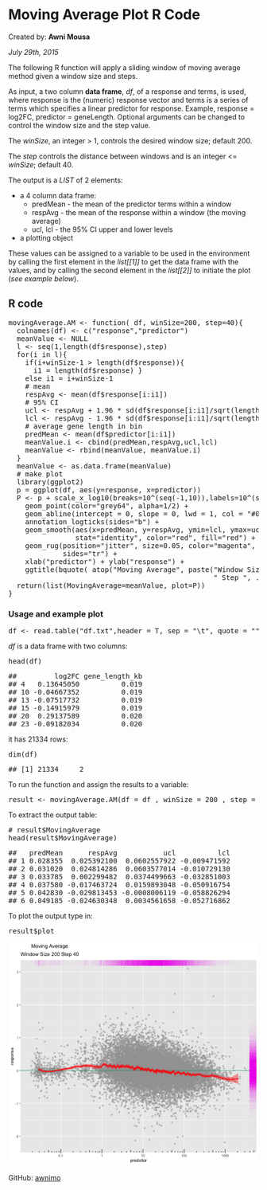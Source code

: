 
<html>

<head>
<title>Moving Average Plot</title>
<h1>Moving Average Plot R Code</h2>
<p>Created by: <b>Awni Mousa</b><p>
<p><i>July 29th, 2015</i></p>
</head>

<body>

<p>The following R function will apply a sliding window of moving average method given a window size and steps.</p>
<p>As input, a two column <b>data frame</b>, <i>df</i>, of a response and terms, is used, where response is the (numeric) response vector and terms is a series of terms which specifies a linear predictor for response. Example, response = log2FC, predictor = geneLength. Optional arguments can be changed to control the window size and the step value.
<p>The <i>winSize</i>, an integer > 1, controls the desired window size; default 200.</p>
<p>The <i>step</i> controls the distance between windows and is an integer <= <i>winSize</i>; default 40.</p>
<p>The output is a <i>LIST</i> of 2 elements:
<ul>
<li>a 4 column data frame:
<ul style="list-style-type:circle">
<li>predMean - the mean of the predictor terms within a window</li>
<li>respAvg - the mean of the response within a window (the moving average)</li>
<li>ucl, lcl - the 95% CI upper and lower levels</li></ul>
<li>a plotting object</li></ul>
<p>These values can be assigned to a variable to be used in the environment by calling the first element in the <i>list[[1]]</i> to get the data frame with the values, and by calling the second element in the <i>list[[2]]</i> to initiate the plot (<i>see example below</i>).</p>

<h2>R code</h2>

<div class="chunk" id="unnamed-chunk-1"><div class="rcode"><div class="source"><pre class="knitr r"><span class="hl std">movingAverage.AM</span> <span class="hl kwb">&lt;-</span> <span class="hl kwa">function</span><span class="hl std">(</span> <span class="hl kwc">df</span><span class="hl std">,</span> <span class="hl kwc">winSize</span><span class="hl std">=</span><span class="hl num">200</span><span class="hl std">,</span> <span class="hl kwc">step</span><span class="hl std">=</span><span class="hl num">40</span><span class="hl std">){</span>
  <span class="hl kwd">colnames</span><span class="hl std">(df)</span> <span class="hl kwb">&lt;-</span> <span class="hl kwd">c</span><span class="hl std">(</span><span class="hl str">&quot;response&quot;</span><span class="hl std">,</span><span class="hl str">&quot;predictor&quot;</span><span class="hl std">)</span>
  <span class="hl std">meanValue</span> <span class="hl kwb">&lt;-</span> <span class="hl kwa">NULL</span>
  <span class="hl std">l</span> <span class="hl kwb">&lt;-</span> <span class="hl kwd">seq</span><span class="hl std">(</span><span class="hl num">1</span><span class="hl std">,</span><span class="hl kwd">length</span><span class="hl std">(df</span><span class="hl opt">$</span><span class="hl std">response),step)</span>
  <span class="hl kwa">for</span><span class="hl std">(i</span> <span class="hl kwa">in</span> <span class="hl std">l){</span>
    <span class="hl kwa">if</span><span class="hl std">(i</span><span class="hl opt">+</span><span class="hl std">winSize</span><span class="hl opt">-</span><span class="hl num">1</span> <span class="hl opt">&gt;</span> <span class="hl kwd">length</span><span class="hl std">(df</span><span class="hl opt">$</span><span class="hl std">response)){</span>
      <span class="hl std">i1</span> <span class="hl kwb">=</span> <span class="hl kwd">length</span><span class="hl std">(df</span><span class="hl opt">$</span><span class="hl std">response) }</span>
    <span class="hl kwa">else</span> <span class="hl std">i1</span> <span class="hl kwb">=</span> <span class="hl std">i</span><span class="hl opt">+</span><span class="hl std">winSize</span><span class="hl opt">-</span><span class="hl num">1</span>
    <span class="hl com"># mean</span>
    <span class="hl std">respAvg</span> <span class="hl kwb">&lt;-</span> <span class="hl kwd">mean</span><span class="hl std">(df</span><span class="hl opt">$</span><span class="hl std">response[i</span><span class="hl opt">:</span><span class="hl std">i1])</span>
    <span class="hl com"># 95% CI</span>
    <span class="hl std">ucl</span> <span class="hl kwb">&lt;-</span> <span class="hl std">respAvg</span> <span class="hl opt">+</span> <span class="hl num">1.96</span> <span class="hl opt">*</span> <span class="hl kwd">sd</span><span class="hl std">(df</span><span class="hl opt">$</span><span class="hl std">response[i</span><span class="hl opt">:</span><span class="hl std">i1]</span><span class="hl opt">/</span><span class="hl kwd">sqrt</span><span class="hl std">(</span><span class="hl kwd">length</span><span class="hl std">(df</span><span class="hl opt">$</span><span class="hl std">response[i</span><span class="hl opt">:</span><span class="hl std">i1])))</span>
    <span class="hl std">lcl</span> <span class="hl kwb">&lt;-</span> <span class="hl std">respAvg</span> <span class="hl opt">-</span> <span class="hl num">1.96</span> <span class="hl opt">*</span> <span class="hl kwd">sd</span><span class="hl std">(df</span><span class="hl opt">$</span><span class="hl std">response[i</span><span class="hl opt">:</span><span class="hl std">i1]</span><span class="hl opt">/</span><span class="hl kwd">sqrt</span><span class="hl std">(</span><span class="hl kwd">length</span><span class="hl std">(df</span><span class="hl opt">$</span><span class="hl std">response[i</span><span class="hl opt">:</span><span class="hl std">i1])))</span>
    <span class="hl com"># average gene length in bin</span>
    <span class="hl std">predMean</span> <span class="hl kwb">&lt;-</span> <span class="hl kwd">mean</span><span class="hl std">(df</span><span class="hl opt">$</span><span class="hl std">predictor[i</span><span class="hl opt">:</span><span class="hl std">i1])</span>
    <span class="hl std">meanValue.i</span> <span class="hl kwb">&lt;-</span> <span class="hl kwd">cbind</span><span class="hl std">(predMean,respAvg,ucl,lcl)</span>
    <span class="hl std">meanValue</span> <span class="hl kwb">&lt;-</span> <span class="hl kwd">rbind</span><span class="hl std">(meanValue, meanValue.i)</span>
  <span class="hl std">}</span>
  <span class="hl std">meanValue</span> <span class="hl kwb">&lt;-</span> <span class="hl kwd">as.data.frame</span><span class="hl std">(meanValue)</span>
  <span class="hl com"># make plot</span>
  <span class="hl kwd">library</span><span class="hl std">(ggplot2)</span>
  <span class="hl std">p</span> <span class="hl kwb">=</span> <span class="hl kwd">ggplot</span><span class="hl std">(df,</span> <span class="hl kwd">aes</span><span class="hl std">(</span><span class="hl kwc">y</span><span class="hl std">=response,</span> <span class="hl kwc">x</span><span class="hl std">=predictor))</span>
  <span class="hl std">P</span> <span class="hl kwb">&lt;-</span> <span class="hl std">p</span> <span class="hl opt">+</span> <span class="hl kwd">scale_x_log10</span><span class="hl std">(</span><span class="hl kwc">breaks</span><span class="hl std">=</span><span class="hl num">10</span><span class="hl opt">^</span><span class="hl std">(</span><span class="hl kwd">seq</span><span class="hl std">(</span><span class="hl opt">-</span><span class="hl num">1</span><span class="hl std">,</span><span class="hl num">10</span><span class="hl std">)),</span><span class="hl kwc">labels</span><span class="hl std">=</span><span class="hl num">10</span><span class="hl opt">^</span><span class="hl std">(</span><span class="hl kwd">seq</span><span class="hl std">(</span><span class="hl opt">-</span><span class="hl num">1</span><span class="hl std">,</span><span class="hl num">10</span><span class="hl std">)))</span> <span class="hl opt">+</span>
    <span class="hl kwd">geom_point</span><span class="hl std">(</span><span class="hl kwc">color</span><span class="hl std">=</span><span class="hl str">&quot;grey64&quot;</span><span class="hl std">,</span> <span class="hl kwc">alpha</span><span class="hl std">=</span><span class="hl num">1</span><span class="hl opt">/</span><span class="hl num">2</span><span class="hl std">)</span> <span class="hl opt">+</span>
    <span class="hl kwd">geom_abline</span><span class="hl std">(</span><span class="hl kwc">intercept</span> <span class="hl std">=</span> <span class="hl num">0</span><span class="hl std">,</span> <span class="hl kwc">slope</span> <span class="hl std">=</span> <span class="hl num">0</span><span class="hl std">,</span> <span class="hl kwc">lwd</span> <span class="hl std">=</span> <span class="hl num">1</span><span class="hl std">,</span> <span class="hl kwc">col</span> <span class="hl std">=</span> <span class="hl str">&quot;#009E73&quot;</span><span class="hl std">,</span> <span class="hl kwc">alpha</span><span class="hl std">=</span><span class="hl num">1</span><span class="hl opt">/</span><span class="hl num">2</span><span class="hl std">)</span> <span class="hl opt">+</span>
    <span class="hl kwd">annotation_logticks</span><span class="hl std">(</span><span class="hl kwc">sides</span><span class="hl std">=</span><span class="hl str">&quot;b&quot;</span><span class="hl std">)</span> <span class="hl opt">+</span>
    <span class="hl kwd">geom_smooth</span><span class="hl std">(</span><span class="hl kwd">aes</span><span class="hl std">(</span><span class="hl kwc">x</span><span class="hl std">=predMean,</span> <span class="hl kwc">y</span><span class="hl std">=respAvg,</span> <span class="hl kwc">ymin</span><span class="hl std">=lcl,</span> <span class="hl kwc">ymax</span><span class="hl std">=ucl),</span> <span class="hl kwc">data</span><span class="hl std">=meanValue,</span>
                <span class="hl kwc">stat</span><span class="hl std">=</span><span class="hl str">&quot;identity&quot;</span><span class="hl std">,</span> <span class="hl kwc">color</span><span class="hl std">=</span><span class="hl str">&quot;red&quot;</span><span class="hl std">,</span> <span class="hl kwc">fill</span><span class="hl std">=</span><span class="hl str">&quot;red&quot;</span><span class="hl std">)</span> <span class="hl opt">+</span>
    <span class="hl kwd">geom_rug</span><span class="hl std">(</span><span class="hl kwc">position</span><span class="hl std">=</span><span class="hl str">&quot;jitter&quot;</span><span class="hl std">,</span> <span class="hl kwc">size</span><span class="hl std">=</span><span class="hl num">0.05</span><span class="hl std">,</span> <span class="hl kwc">color</span><span class="hl std">=</span><span class="hl str">&quot;magenta&quot;</span><span class="hl std">,</span> <span class="hl kwc">alpha</span><span class="hl std">=</span><span class="hl num">1</span><span class="hl opt">/</span><span class="hl num">8</span><span class="hl std">,</span>
             <span class="hl kwc">sides</span><span class="hl std">=</span><span class="hl str">&quot;tr&quot;</span><span class="hl std">)</span> <span class="hl opt">+</span>
    <span class="hl kwd">xlab</span><span class="hl std">(</span><span class="hl str">&quot;predictor&quot;</span><span class="hl std">)</span> <span class="hl opt">+</span> <span class="hl kwd">ylab</span><span class="hl std">(</span><span class="hl str">&quot;response&quot;</span><span class="hl std">)</span> <span class="hl opt">+</span>
    <span class="hl kwd">ggtitle</span><span class="hl std">(</span><span class="hl kwd">bquote</span><span class="hl std">(</span> <span class="hl kwd">atop</span><span class="hl std">(</span><span class="hl str">&quot;Moving Average&quot;</span><span class="hl std">,</span> <span class="hl kwd">paste</span><span class="hl std">(</span><span class="hl str">&quot;Window Size &quot;</span><span class="hl std">,</span><span class="hl kwd">.</span><span class="hl std">(winSize),</span>
                                                 <span class="hl str">&quot; Step &quot;</span><span class="hl std">,</span> <span class="hl kwd">.</span><span class="hl std">(step) ))))</span>
  <span class="hl kwd">return</span><span class="hl std">(</span><span class="hl kwd">list</span><span class="hl std">(</span><span class="hl kwc">MovingAverage</span><span class="hl std">=meanValue,</span> <span class="hl kwc">plot</span><span class="hl std">=P))</span>
<span class="hl std">}</span>
</pre></div>
</div></div>

<h3>Usage and example plot</h3>

<div class="chunk" id="unnamed-chunk-2"><div class="rcode"><div class="source"><pre class="knitr r"><span class="hl std">df</span> <span class="hl kwb">&lt;-</span> <span class="hl kwd">read.table</span><span class="hl std">(</span><span class="hl str">&quot;df.txt&quot;</span><span class="hl std">,</span><span class="hl kwc">header</span> <span class="hl std">= T,</span> <span class="hl kwc">sep</span> <span class="hl std">=</span> <span class="hl str">&quot;\t&quot;</span><span class="hl std">,</span> <span class="hl kwc">quote</span> <span class="hl std">=</span> <span class="hl str">&quot;&quot;</span><span class="hl std">)</span>
</pre></div>
</div></div>

<p><i>df</i> is a data frame with two columns:</p>

<div class="chunk" id="unnamed-chunk-3"><div class="rcode"><div class="source"><pre class="knitr r"><span class="hl kwd">head</span><span class="hl std">(df)</span>
</pre></div>
<div class="output"><pre class="knitr r">##         log2FC gene_length_kb
## 4   0.13645050          0.019
## 10 -0.04667352          0.019
## 13 -0.07517732          0.019
## 15 -0.14915979          0.019
## 20  0.29137589          0.020
## 23 -0.09182034          0.020
</pre></div>
</div></div>

<p>it has 21334 rows:</p>

<div class="chunk" id="unnamed-chunk-4"><div class="rcode"><div class="source"><pre class="knitr r"><span class="hl kwd">dim</span><span class="hl std">(df)</span>
</pre></div>
<div class="output"><pre class="knitr r">## [1] 21334     2
</pre></div>
</div></div>

<p>To run the function and assign the results to a variable:</p>

<div class="chunk" id="unnamed-chunk-5"><div class="rcode"><div class="source"><pre class="knitr r"><span class="hl std">result</span> <span class="hl kwb">&lt;-</span> <span class="hl kwd">movingAverage.AM</span><span class="hl std">(</span><span class="hl kwc">df</span> <span class="hl std">= df ,</span> <span class="hl kwc">winSize</span> <span class="hl std">=</span> <span class="hl num">200</span> <span class="hl std">,</span> <span class="hl kwc">step</span> <span class="hl std">=</span> <span class="hl num">40</span><span class="hl std">)</span>
</pre></div>
</div></div>

<p>To extract the output table:</p>

<div class="chunk" id="unnamed-chunk-6"><div class="rcode"><div class="source"><pre class="knitr r"><span class="hl com"># result$MovingAverage</span>
<span class="hl kwd">head</span><span class="hl std">(result</span><span class="hl opt">$</span><span class="hl std">MovingAverage)</span>
</pre></div>
<div class="output"><pre class="knitr r">##   predMean      respAvg           ucl          lcl
## 1 0.028355  0.025392100  0.0602557922 -0.009471592
## 2 0.031020  0.024814286  0.0603577014 -0.010729130
## 3 0.033785  0.002299482  0.0374499663 -0.032851003
## 4 0.037580 -0.017463724  0.0159893048 -0.050916754
## 5 0.042830 -0.029813453 -0.0008006119 -0.058826294
## 6 0.049185 -0.024630348  0.0034561658 -0.052716862
</pre></div>
</div></div>

<p>To plot the output type in:</p>

<div class="chunk" id="unnamed-chunk-7"><div class="rcode"><div class="source"><pre class="knitr r"><span class="hl std">result</span><span class="hl opt">$</span><span class="hl std">plot</span>
</pre></div>
</div><div class="rimage default"><img src="figure/unnamed-chunk-7-1.png" title="plot of chunk unnamed-chunk-7" alt="plot of chunk unnamed-chunk-7" class="plot" /></div></div>
<p></p>
<p>GitHub: <a href="https://github.com/awnimo">awnimo</a></p>
</body>
</html>
